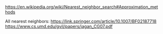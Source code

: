 
https://en.wikipedia.org/wiki/Nearest_neighbor_search#Approximation_methods

All nearest neighbors: 
    https://link.springer.com/article/10.1007/BF02187718
    https://www.cs.umd.edu/gvil/papers/jagan_CG07.pdf

